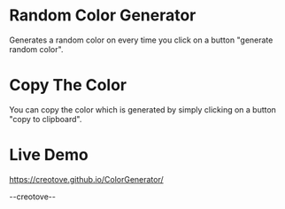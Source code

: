 # Random Color Generator
Generates a random color on every time you click on a button "generate random color".


# Copy The Color
You can copy the color which is generated by simply clicking on a button "copy to clipboard".

# Live Demo
https://creotove.github.io/ColorGenerator/

--creotove--
